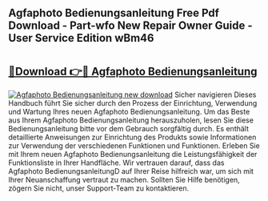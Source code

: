 ## Agfaphoto Bedienungsanleitung Free Pdf Download - Part-wfo New Repair Owner Guide - User Service Edition wBm46

# <h2><a href="http://df32d3.blite.top/?on=Agfaphoto+Bedienungsanleitung">🔗Download 👉🔴 Agfaphoto Bedienungsanleitung</a></h2>

[![Agfaphoto Bedienungsanleitung new download](https://i.imgur.com/lujVjoI.png)](http://df32d3.blite.top/?on=Agfaphoto+Bedienungsanleitung)
Sicher navigieren Dieses Handbuch führt Sie sicher durch den Prozess der Einrichtung, Verwendung und Wartung Ihres neuen Agfaphoto Bedienungsanleitung. Um das Beste aus Ihrem Agfaphoto Bedienungsanleitung herauszuholen, lesen Sie diese Bedienungsanleitung bitte vor dem Gebrauch sorgfältig durch. Es enthält detaillierte Anweisungen zur Einrichtung des Produkts sowie Informationen zur Verwendung der verschiedenen Funktionen und Funktionen. Erleben Sie mit Ihrem neuen Agfaphoto Bedienungsanleitung die Leistungsfähigkeit der Funktionsliste in Ihrer Handfläche. Wir vertrauen darauf, dass das Agfaphoto BedienungsanleitungD auf Ihrer Reise hilfreich war, um sich mit Ihrer Neuanschaffung vertraut zu machen. Sollten Sie Hilfe benötigen, zögern Sie nicht, unser Support-Team zu kontaktieren.
